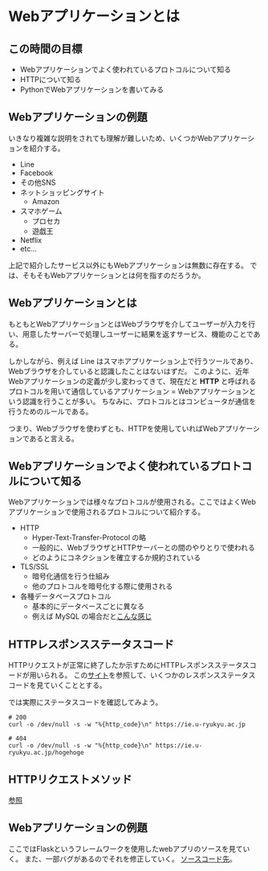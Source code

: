 # Webアプリケーションとは

## この時間の目標

- Webアプリケーションでよく使われているプロトコルについて知る
- HTTPについて知る
- PythonでWebアプリケーションを書いてみる


## Webアプリケーションの例題
いきなり複雑な説明をされても理解が難しいため、いくつかWebアプリケーションを紹介する。

- Line
- Facebook
- その他SNS
- ネットショッピングサイト
  + Amazon
- スマホゲーム
  + プロセカ
  + 遊戯王
- Netflix
- etc...

上記で紹介したサービス以外にもWebアプリケーションは無数に存在する。
では、そもそもWebアプリケーションとは何を指すのだろうか。

## Webアプリケーションとは

もともとWebアプリケーションとはWebブラウザを介してユーザーが入力を行い、用意したサーバーで処理しユーザーに結果を返すサービス、機能のことである。

しかしながら、例えば Line はスマホアプリケーション上で行うツールであり、Webブラウザを介していると認識したことはないはずだ。
このように、近年Webアプリケーションの定義が少し変わってきて、現在だと **HTTP** と呼ばれるプロトコルを用いて通信しているアプリケーション = Webアプリケーションという認識を行うことが多い。
ちなみに、プロトコルとはコンピュータが通信を行うためのルールである。

つまり、Webブラウザを使わずとも、HTTPを使用していればWebアプリケーションであると言える。

## Webアプリケーションでよく使われているプロトコルについて知る

Webアプリケーションでは様々なプロトコルが使用される。ここではよくWebアプリケーションで使用されるプロトコルについて紹介する。

- HTTP
  - Hyper-Text-Transfer-Protocol の略
  - 一般的に、WebブラウザとHTTPサーバーとの間のやりとりで使われる
  - どのようにコネクションを確立するか規約されている
- TLS/SSL
  - 暗号化通信を行う仕組み
  - 他のプロトコルを暗号化する際に使用される
- 各種データベースプロトコル
  - 基本的にデータベースごとに異なる
  - 例えば MySQL の場合だと[こんな感じ](https://dev.mysql.com/doc/dev/mysql-server/latest/PAGE_PROTOCOL.html)


## HTTPレスポンスステータスコード

HTTPリクエストが正常に終了したか示すためにHTTPレスポンスステータスコードが用いられる。
この[サイト](https://developer.mozilla.org/ja/docs/Web/HTTP/Status#%E6%83%85%E5%A0%B1%E3%83%AC%E3%82%B9%E3%83%9D%E3%83%B3%E3%82%B9)を参照して、いくつかのレスポンスステータスコードを見ていくこととする。

では実際にステータスコードを確認してみよう。

```
# 200
curl -o /dev/null -s -w "%{http_code}\n" https://ie.u-ryukyu.ac.jp

# 404
curl -o /dev/null -s -w "%{http_code}\n" https://ie.u-ryukyu.ac.jp/hogehoge  
```

## HTTPリクエストメソッド

[参照](https://developer.mozilla.org/ja/docs/Web/HTTP/Methods)

## Webアプリケーションの例題

ここではFlaskというフレームワークを使用したwebアプリのソースを見ていく。
また、一部バグがあるのでそれを修正していく。
[ソースコード先](https://github.com/Issei0804-ie/flask-sample)。
